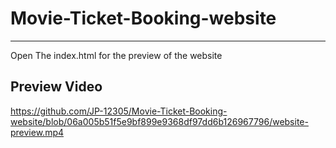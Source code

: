 # Movie-Ticket-Booking-website
<hr>

Open The index.html for the preview of the website


## Preview Video

https://github.com/JP-12305/Movie-Ticket-Booking-website/blob/06a005b51f5e9bf899e9368df97dd6b126967796/website-preview.mp4
